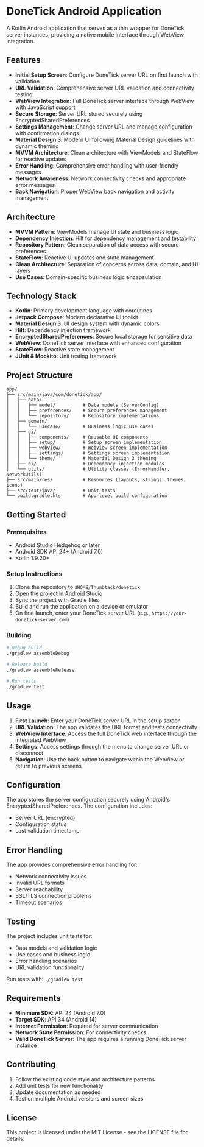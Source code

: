 # DoneTick Android Application

A Kotlin Android application that serves as a thin wrapper for DoneTick server instances, providing a native mobile interface through WebView integration.

## Features

- **Initial Setup Screen**: Configure DoneTick server URL on first launch with validation
- **URL Validation**: Comprehensive server URL validation and connectivity testing
- **WebView Integration**: Full DoneTick server interface through WebView with JavaScript support
- **Secure Storage**: Server URL stored securely using EncryptedSharedPreferences
- **Settings Management**: Change server URL and manage configuration with confirmation dialogs
- **Material Design 3**: Modern UI following Material Design guidelines with dynamic theming
- **MVVM Architecture**: Clean architecture with ViewModels and StateFlow for reactive updates
- **Error Handling**: Comprehensive error handling with user-friendly messages
- **Network Awareness**: Network connectivity checks and appropriate error messages
- **Back Navigation**: Proper WebView back navigation and activity management

## Architecture

- **MVVM Pattern**: ViewModels manage UI state and business logic
- **Dependency Injection**: Hilt for dependency management and testability
- **Repository Pattern**: Clean separation of data access with secure preferences
- **StateFlow**: Reactive UI updates and state management
- **Clean Architecture**: Separation of concerns across data, domain, and UI layers
- **Use Cases**: Domain-specific business logic encapsulation

## Technology Stack

- **Kotlin**: Primary development language with coroutines
- **Jetpack Compose**: Modern declarative UI toolkit
- **Material Design 3**: UI design system with dynamic colors
- **Hilt**: Dependency injection framework
- **EncryptedSharedPreferences**: Secure local storage for sensitive data
- **WebView**: DoneTick server interface with enhanced configuration
- **StateFlow**: Reactive state management
- **JUnit & Mockito**: Unit testing framework

## Project Structure

```
app/
├── src/main/java/com/donetick/app/
│   ├── data/
│   │   ├── model/          # Data models (ServerConfig)
│   │   ├── preferences/    # Secure preferences management
│   │   └── repository/     # Repository implementations
│   ├── domain/
│   │   └── usecase/        # Business logic use cases
│   ├── ui/
│   │   ├── components/     # Reusable UI components
│   │   ├── setup/          # Setup screen implementation
│   │   ├── webview/        # WebView screen implementation
│   │   ├── settings/       # Settings screen implementation
│   │   └── theme/          # Material Design 3 theming
│   ├── di/                 # Dependency injection modules
│   └── utils/              # Utility classes (ErrorHandler, NetworkUtils)
├── src/main/res/           # Resources (layouts, strings, themes, icons)
├── src/test/java/          # Unit tests
└── build.gradle.kts        # App-level build configuration
```

## Getting Started

### Prerequisites
- Android Studio Hedgehog or later
- Android SDK API 24+ (Android 7.0)
- Kotlin 1.9.20+

### Setup Instructions
1. Clone the repository to `$HOME/Thumbtack/donetick`
2. Open the project in Android Studio
3. Sync the project with Gradle files
4. Build and run the application on a device or emulator
5. On first launch, enter your DoneTick server URL (e.g., `https://your-donetick-server.com`)

### Building
```bash
# Debug build
./gradlew assembleDebug

# Release build
./gradlew assembleRelease

# Run tests
./gradlew test
```

## Usage

1. **First Launch**: Enter your DoneTick server URL in the setup screen
2. **URL Validation**: The app validates the URL format and tests connectivity
3. **WebView Interface**: Access the full DoneTick web interface through the integrated WebView
4. **Settings**: Access settings through the menu to change server URL or disconnect
5. **Navigation**: Use the back button to navigate within the WebView or return to previous screens

## Configuration

The app stores the server configuration securely using Android's EncryptedSharedPreferences. The configuration includes:
- Server URL (encrypted)
- Configuration status
- Last validation timestamp

## Error Handling

The app provides comprehensive error handling for:
- Network connectivity issues
- Invalid URL formats
- Server reachability
- SSL/TLS connection problems
- Timeout scenarios

## Testing

The project includes unit tests for:
- Data models and validation logic
- Use cases and business logic
- Error handling scenarios
- URL validation functionality

Run tests with: `./gradlew test`

## Requirements

- **Minimum SDK**: API 24 (Android 7.0)
- **Target SDK**: API 34 (Android 14)
- **Internet Permission**: Required for server communication
- **Network State Permission**: For connectivity checks
- **Valid DoneTick Server**: The app requires a running DoneTick server instance

## Contributing

1. Follow the existing code style and architecture patterns
2. Add unit tests for new functionality
3. Update documentation as needed
4. Test on multiple Android versions and screen sizes

## License

This project is licensed under the MIT License - see the LICENSE file for details.

